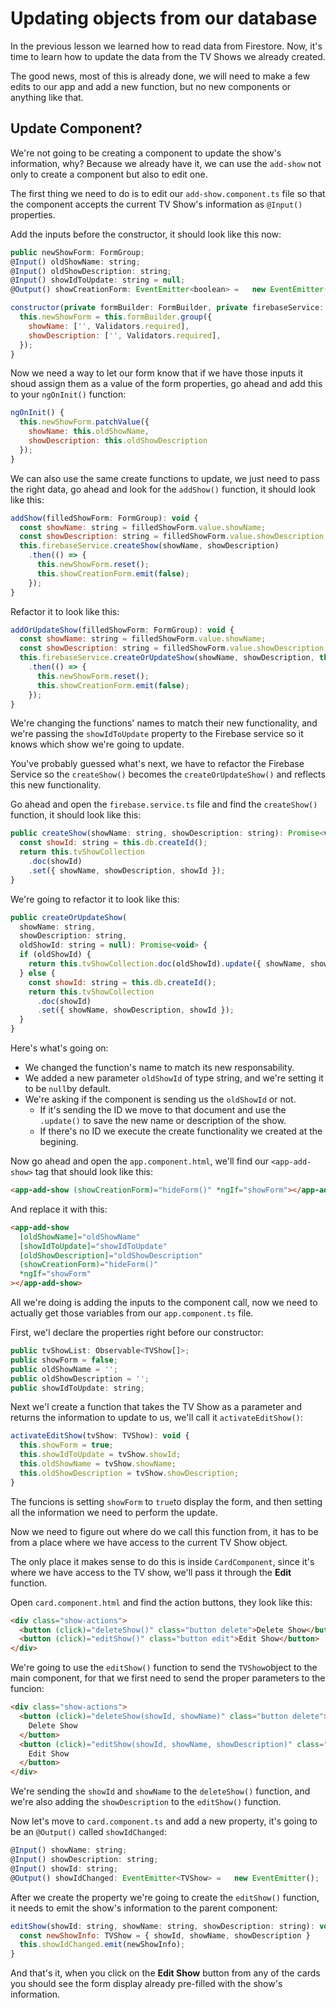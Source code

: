 # Updating objects from our database

In the previous lesson we learned how to read data from Firestore. Now, it's time to learn how to update the data from the TV Shows we already created.

The good news, most of this is already done, we will need to make a few edits to our app and add a new function, but no new components or anything like that.

## Update Component?

We're not going to be creating a component to update the show's information, why? Because we already have it, we can use the `add-show` not only to create a component but also to edit one.

The first thing we need to do is to edit our `add-show.component.ts` file so that the component accepts the current TV Show's information as `@Input()` properties.

Add the inputs before the constructor, it should look like this now:

```js
public newShowForm: FormGroup;
@Input() oldShowName: string;
@Input() oldShowDescription: string;
@Input() showIdToUpdate: string = null;
@Output() showCreationForm: EventEmitter<boolean> =   new EventEmitter();

constructor(private formBuilder: FormBuilder, private firebaseService: FirebaseService) {
  this.newShowForm = this.formBuilder.group({
    showName: ['', Validators.required],
    showDescription: ['', Validators.required],
  });
}
```

Now we need a way to let our form know that if we have those inputs it shoud assign them as a value of the form properties, go ahead and add this to your `ngOnInit()` function:

```js
ngOnInit() {
  this.newShowForm.patchValue({
    showName: this.oldShowName,
    showDescription: this.oldShowDescription
  });
}
```

We can also use the same create functions to update, we just need to pass the right data, go ahead and look for the `addShow()` function, it should look like this:

```js
addShow(filledShowForm: FormGroup): void {
  const showName: string = filledShowForm.value.showName;
  const showDescription: string = filledShowForm.value.showDescription;
  this.firebaseService.createShow(showName, showDescription)
    .then(() => {
      this.newShowForm.reset();
      this.showCreationForm.emit(false);
    });
}
```

Refactor it to look like this:

```js
addOrUpdateShow(filledShowForm: FormGroup): void {
  const showName: string = filledShowForm.value.showName;
  const showDescription: string = filledShowForm.value.showDescription;
  this.firebaseService.createOrUpdateShow(showName, showDescription, this.showIdToUpdate)
    .then(() => {
      this.newShowForm.reset();
      this.showCreationForm.emit(false);
    });
}
```

We're changing the functions' names to match their new functionality, and we're passing the `showIdToUpdate` property to the Firebase service so it knows which show we're going to update.

You've probably guessed what's next, we have to refactor the Firebase Service so the `createShow()` becomes the `createOrUpdateShow()` and reflects this new functionality.

Go ahead and open the `firebase.service.ts` file and find the `createShow()` function, it should look like this:

```js
public createShow(showName: string, showDescription: string): Promise<void> {
  const showId: string = this.db.createId();
  return this.tvShowCollection
    .doc(showId)
    .set({ showName, showDescription, showId });
}
```

We're going to refactor it to look like this:

```js
public createOrUpdateShow(
  showName: string,
  showDescription: string,
  oldShowId: string = null): Promise<void> {
  if (oldShowId) {
    return this.tvShowCollection.doc(oldShowId).update({ showName, showDescription });
  } else {
    const showId: string = this.db.createId();
    return this.tvShowCollection
      .doc(showId)
      .set({ showName, showDescription, showId });
  }
}
```

Here's what's going on:

- We changed the function's name to match its new responsability.
- We added a new parameter `oldShowId` of type string, and we're setting it to be `null`by default.
- We're asking if the component is sending us the `oldShowId` or not.
  - If it's sending the ID we move to that document and use the `.update()` to save the new name or description of the show.
  - If there's no ID we execute the create functionality we created at the begining.

Now go ahead and open the `app.component.html`, we'll find our `<app-add-show>` tag that should look like this:

```html
<app-add-show (showCreationForm)="hideForm()" *ngIf="showForm"></app-add-show>
```

And replace it with this:

```html
<app-add-show
  [oldShowName]="oldShowName"
  [showIdToUpdate]="showIdToUpdate"
  [oldShowDescription]="oldShowDescription"
  (showCreationForm)="hideForm()"
  *ngIf="showForm"
></app-add-show>
```

All we're doing is adding the inputs to the component call, now we need to actually get those variables from our `app.component.ts` file.

First, we'l declare the properties right before our constructor:

```js
public tvShowList: Observable<TVShow[]>;
public showForm = false;
public oldShowName = '';
public oldShowDescription = '';
public showIdToUpdate: string;
```

Next we'l create a function that takes the TV Show as a parameter and returns the information to update to us, we'll call it `activateEditShow()`:

```js
activateEditShow(tvShow: TVShow): void {
  this.showForm = true;
  this.showIdToUpdate = tvShow.showId;
  this.oldShowName = tvShow.showName;
  this.oldShowDescription = tvShow.showDescription;
}
```

The funcions is setting `showForm` to `true`to display the form, and then setting all the information we need to perform the update.

Now we need to figure out where do we call this function from, it has to be from a place where we have access to the current TV Show object.

The only place it makes sense to do this is inside `CardComponent`, since it's where we have access to the TV show, we'll pass it through the **Edit** function.

Open `card.component.html` and find the action buttons, they look like this:

```html
<div class="show-actions">
  <button (click)="deleteShow()" class="button delete">Delete Show</button>
  <button (click)="editShow()" class="button edit">Edit Show</button>
</div>
```

We're going to use the `editShow()` function to send the `TVShow`object to the main component, for that we first need to send the proper parameters to the funcion:

```html
<div class="show-actions">
  <button (click)="deleteShow(showId, showName)" class="button delete">
    Delete Show
  </button>
  <button (click)="editShow(showId, showName, showDescription)" class="button edit">
    Edit Show
  </button>
</div>
```

We're sending the `showId` and `showName` to the `deleteShow()` function, and we're also adding the `showDescription` to the `editShow()` function.

Now let's move to `card.component.ts` and add a new property, it's going to be an `@Output()` called `showIdChanged`:

```js
@Input() showName: string;
@Input() showDescription: string;
@Input() showId: string;
@Output() showIdChanged: EventEmitter<TVShow> =   new EventEmitter();
```

After we create the property we're going to create the `editShow()` function, it needs to emit the show's information to the parent component:

```js
editShow(showId: string, showName: string, showDescription: string): void {
  const newShowInfo: TVShow = { showId, showName, showDescription }
  this.showIdChanged.emit(newShowInfo);
}
```

And that's it, when you click on the **Edit Show** button from any of the cards you should see the form display already pre-filled with the show's information.
